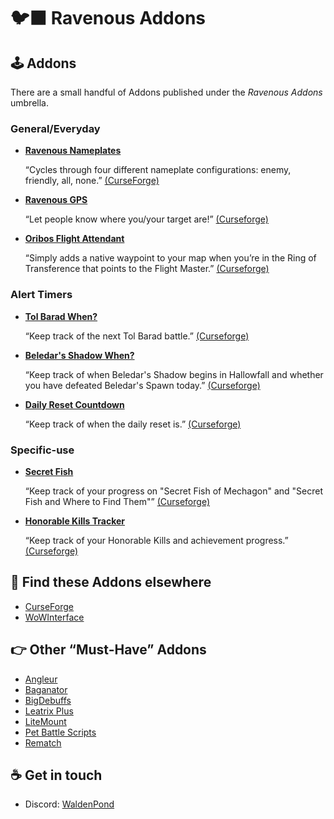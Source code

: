 # 🐦‍⬛ Ravenous Addons

## 🕹️ Addons

There are a small handful of Addons published under the *Ravenous Addons* umbrella.

### General/Everyday

- **[Ravenous Nameplates](https://github.com/RavenousAddons/ravNameplates/)**

  “Cycles through four different nameplate configurations: enemy, friendly, all, none.” [(CurseForge)](https://www.curseforge.com/wow/addons/ravnameplates)
  
- **[Ravenous GPS](https://github.com/RavenousAddons/ravGPS/)**

  “Let people know where you/your target are!” [(Curseforge)](https://www.curseforge.com/wow/addons/ravgps)
  
- **[Oribos Flight Attendant](https://github.com/RavenousAddons/OribosFlightAttendant/)**

  “Simply adds a native waypoint to your map when you’re in the Ring of Transference that points to the Flight Master.” [(Curseforge)](https://www.curseforge.com/wow/addons/oribos-flight-attendant)

### Alert Timers

- **[Tol Barad When?](https://github.com/RavenousAddons/TolBaradWhen/)**

  “Keep track of the next Tol Barad battle.” [(Curseforge)](https://www.curseforge.com/wow/addons/tolbaradwhen)
  
- **[Beledar's Shadow When?](https://github.com/RavenousAddons/BeledarsShadowWhen/)**

  “Keep track of when Beledar's Shadow begins in Hallowfall and whether you have defeated Beledar's Spawn today.” [(Curseforge)](https://www.curseforge.com/wow/addons/beledars-shadow-when)
  
- **[Daily Reset Countdown](https://github.com/RavenousAddons/DailyResetCountdown)**

  “Keep track of when the daily reset is.” [(Curseforge)](https://curseforge.com/wow/addons/daily-reset-countdown)

### Specific-use

- **[Secret Fish](https://github.com/RavenousAddons/SecretFish/)**

  “Keep track of your progress on "Secret Fish of Mechagon" and "Secret Fish and Where to Find Them"” [(Curseforge)](https://www.curseforge.com/wow/addons/secretfish)
  
- **[Honorable Kills Tracker](https://github.com/RavenousAddons/HonorableKillsTracker)**

  “Keep track of your Honorable Kills and achievement progress.” [(Curseforge)](https://www.curseforge.com/wow/addons/honorable-kills-tracker)

## 🔗 Find these Addons elsewhere

- [CurseForge](https://www.curseforge.com/members/waldenpond/projects)
- [WoWInterface](https://www.wowinterface.com/downloads/author-217568.html)

## 👉 Other “Must-Have” Addons

- [Angleur](https://www.curseforge.com/wow/addons/angleur/)
- [Baganator](https://www.curseforge.com/wow/addons/baganator)
- [BigDebuffs](https://www.curseforge.com/wow/addons/bigdebuffs)
- [Leatrix Plus](https://www.curseforge.com/wow/addons/leatrix-plus)
- [LiteMount](https://www.curseforge.com/wow/addons/litemount)
- [Pet Battle Scripts](https://www.curseforge.com/wow/addons/pet-battle-scripts)
- [Rematch](https://www.curseforge.com/wow/addons/rematch)

## ☕️ Get in touch

- Discord: [WaldenPond](https://discordapp.com/users/118799004283830274)
